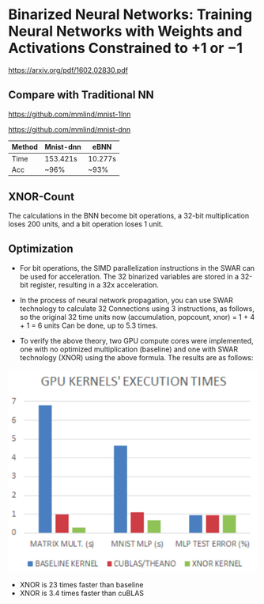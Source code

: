 # Binarized Neural Networks: Training Neural Networks with Weights and Activations Constrained to +1 or −1
https://arxiv.org/pdf/1602.02830.pdf 

## Compare with Traditional NN
https://github.com/mmlind/mnist-1lnn

https://github.com/mmlind/mnist-dnn

| Method | Mnist-dnn | eBNN    |
|--------|-----------|---------|
| Time   | 153.421s  | 10.277s |
| Acc    | ~96%      | ~93%    |

## XNOR-Count
The calculations in the BNN become bit operations, a 32-bit multiplication loses 200 units, and a bit operation loses 1 unit.

## Optimization
- For bit operations, the SIMD parallelization instructions in the SWAR can be used for acceleration. The 32 binarized variables are stored in a 32-bit register, resulting in a 32x acceleration.

- In the process of neural network propagation, you can use SWAR technology to calculate 32 Connections using 3 instructions, as follows, so the original 32 time units now (accumulation, popcount, xnor) = 1 + 4 + 1 = 6 units Can be done, up to 5.3 times.

- To verify the above theory, two GPU compute cores were implemented, one with no optimized multiplication (baseline) and one with SWAR technology (XNOR) using the above formula. The results are as follows:

![](./15.png)
- XNOR is 23 times faster than baseline
- XNOR is 3.4 times faster than cuBLAS
